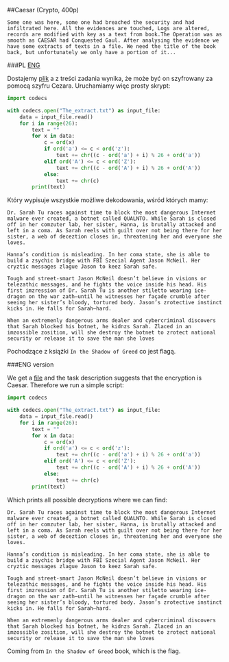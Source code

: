 ﻿##Caesar (Crypto, 400p)

	Some one was here, some one had breached the security and had infiltrated here. All the evidences are touched, Logs are altered, records are modified with key as a text from book.The Operation was as smooth as CAESAR had Conquested Gaul. After analysing the evidence we have some extracts of texts in a file. We need the title of the book back, but unfortunately we only have a portion of it...

###PL
[ENG](#eng-version)

Dostajemy [plik](The_extract.txt) a z treści zadania wynika, że może być on szyfrowany za pomocą szyfru Cezara.
Uruchamiamy więc prosty skrypt:

```python
import codecs

with codecs.open("The_extract.txt") as input_file:
    data = input_file.read()
    for i in range(26):
        text = ""
        for x in data:
            c = ord(x)
            if ord('a') <= c < ord('z'):
                text += chr((c - ord('a') + i) % 26 + ord('a'))
            elif ord('A') <= c < ord('Z'):
                text += chr((c - ord('A') + i) % 26 + ord('A'))
            else:
                text += chr(c)
        print(text)
```

Który wypisuje wszystkie możliwe dekodowania, wśród których mamy:

	Dr. Sarah Tu races against time to block the most dangerous Internet malware ever created, a botnet called QUALNTO. While Sarah is closed off in her comzuter lab, her sister, Hanna, is brutally attacked and left in a coma. As Sarah reels with guilt over not being there for her sister, a web of deceztion closes in, threatening her and everyone she loves.

	Hanna’s condition is misleading. In her coma state, she is able to build a zsychic bridge with FBI Szecial Agent Jason McNeil. Her cryztic messages zlague Jason to keez Sarah safe.

	Tough and street-smart Jason McNeil doesn’t believe in visions or telezathic messages, and he fights the voice inside his head. His first imzression of Dr. Sarah Tu is another stiletto wearing ice-dragon on the war zath―until he witnesses her façade crumble after seeing her sister’s bloody, tortured body. Jason’s zrotective instinct kicks in. He falls for Sarah―hard. 

	When an extremenly dangerous arms dealer and cybercriminal discovers that Sarah blocked his botnet, he kidnzs Sarah. Zlaced in an imzossible zosition, will she destroy the botnet to zrotect national security or release it to save the man she loves

Pochodzące z książki `In the Shadow of Greed` co jest flagą.
	
###ENG version

We get a [file](The_extract.txt) and the task description suggests that the encryption is Caesar.
Therefore we run a simple script:

```python
import codecs

with codecs.open("The_extract.txt") as input_file:
    data = input_file.read()
    for i in range(26):
        text = ""
        for x in data:
            c = ord(x)
            if ord('a') <= c < ord('z'):
                text += chr((c - ord('a') + i) % 26 + ord('a'))
            elif ord('A') <= c < ord('Z'):
                text += chr((c - ord('A') + i) % 26 + ord('A'))
            else:
                text += chr(c)
        print(text)
```

Which prints all possible decryptions where we can find:

	Dr. Sarah Tu races against time to block the most dangerous Internet malware ever created, a botnet called QUALNTO. While Sarah is closed off in her comzuter lab, her sister, Hanna, is brutally attacked and left in a coma. As Sarah reels with guilt over not being there for her sister, a web of deceztion closes in, threatening her and everyone she loves.

	Hanna’s condition is misleading. In her coma state, she is able to build a zsychic bridge with FBI Szecial Agent Jason McNeil. Her cryztic messages zlague Jason to keez Sarah safe.

	Tough and street-smart Jason McNeil doesn’t believe in visions or telezathic messages, and he fights the voice inside his head. His first imzression of Dr. Sarah Tu is another stiletto wearing ice-dragon on the war zath―until he witnesses her façade crumble after seeing her sister’s bloody, tortured body. Jason’s zrotective instinct kicks in. He falls for Sarah―hard. 

	When an extremenly dangerous arms dealer and cybercriminal discovers that Sarah blocked his botnet, he kidnzs Sarah. Zlaced in an imzossible zosition, will she destroy the botnet to zrotect national security or release it to save the man she loves

Coming from `In the Shadow of Greed` book, which is the flag.
